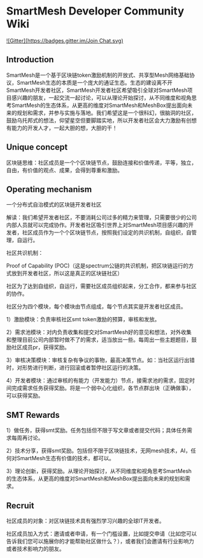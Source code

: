 # SmartMesh Developer Community Wiki
  
[![Gitter](https://badges.gitter.im/Join Chat.svg)](https://gitter.im/SmartMesh-Developer-Community/Lobby)
## Introduction
SmartMesh是一个基于区块链token激励机制的开放式、共享型Mesh网络基础协议，SmartMesh生态的本质是一个庞大的通证生态。生态的建设离不开SmartMesh开发者社区，SmartMesh开发者社区希望吸引全球对SmartMesh项目感兴趣的朋友，一起交流一起讨论，可以从理论开始探讨，从不同维度和视角思考SmartMesh的生态体系，从更高的维度对SmartMesh和MeshBox提出面向未来的规划和需求，并参与实施与落地。我们希望这是一个很科幻，很脑洞的社区，鼓励乌托邦式的想法，仰望星空但要脚踏实地，所以开发者社区会大力激励有创想有能力的开发人才，一起大胆的想，大胆的干！

## Unique concept
区块链思维：社区成员是一个个区块链节点，鼓励连接和价值传递，平等，独立，自由，有价值的观点、成果，会得到尊重和激励。

## Operating mechanism
一个分布式自治模式的区块链开发者社区

解读：我们希望开发者社区，不要消耗公司过多的精力来管理，只需要很少的公司内部人员就可以完成协作。开发者社区吸引世界上对SmartMesh项目感兴趣的开发者，社区成员作为一个个区块链节点，按照我们设定的共识机制，自组织，自管理，自运行。

社区共识机制：

Proof of Capability (POC)（这是spectrum公链的共识机制，把区块链运行的方式放到开发者社区，所以这是真正的区块链社区）

社区为了达到自组织，自运行，需要社区成员组织起来，分工合作，都来参与社区的协作。

社区分为四个模块，每个模块由节点组成，每个节点其实是开发者社区成员。

1）激励模块：负责审核社区smt token激励的预算，审核和发放。

2）需求池模块：对内负责收集和提交对SmartMesh好的意见和想法，对外收集和整理目前公司内部暂时做不了的需求，适当放出一些。每周出一些主题题目，鼓励社区成员pr，获得奖励。

3）审核决策模块：审核复杂有争议的事物，最高决策节点。如：当社区运行出错时，对形势进行判断，进行回滚或者暂停社区运行的决策。

4）开发者模块：通过审核的有能力（开发能力）节点，接需求池的需求，固定时间完成需求任务获得奖励。将是一个弱中心化组织，各节点群出块（正确做事），可以获得奖励。

## SMT Rewards
1）做任务，获得smt奖励。任务包括但不限于写文章或者提交代码；具体任务需求每周再讨论。

2）技术分享，获得smt奖励。包括但不限于区块链技术，无网mesh技术，AI，任何对SmartMesh生态有价值的技术，都可以。

3）理论创新，获得奖励。从理论开始探讨，从不同维度和视角思考SmartMesh的生态体系，从更高的维度对SmartMesh和MeshBox提出面向未来的规划和需求。

## Recruit
社区成员的对象：对区块链技术具有强烈学习兴趣的全球IT开发者。

社区成员加入方式：邀请或者申请，有一个门槛设置，比如提交申请（比如您可以告诉我们您可以施展你的才能帮助社区做什么？），或者我们会邀请有行业影响力或者技术影响力的朋友。


